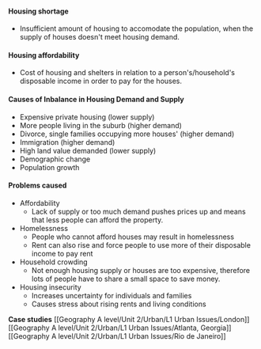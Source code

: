 #### Housing shortage
- Insufficient amount of housing to accomodate the population, when the supply of houses doesn't meet housing demand.
#### Housing affordability
- Cost of housing and shelters in relation to a person's/household's disposable income in order to pay for the houses.
#### Causes of Inbalance in Housing Demand and Supply
- Expensive private housing (lower supply)
- More people living in the suburb (higher demand)
- Divorce, single families occupying more houses' (higher demand)
- Immigration (higher demand)
- High land value demanded (lower supply)
- Demographic change 
- Population growth
#### Problems caused
- Affordability
	- Lack of supply or too much demand pushes prices up and means that less people can afford the property.
- Homelessness
	- People who cannot afford houses may result in homelessness
	- Rent can also rise and force people to use more of their disposable income to pay rent
- Household crowding
	- Not enough housing supply or houses are too expensive, therefore lots of people have to share a small space to save money.
- Housing insecurity
	- Increases uncertainty for individuals and families
	- Causes stress about rising rents and living conditions

**Case studies**
[[Geography A level/Unit 2/Urban/L1 Urban Issues/London]]
[[Geography A level/Unit 2/Urban/L1 Urban Issues/Atlanta, Georgia]]
[[Geography A level/Unit 2/Urban/L1 Urban Issues/Rio de Janeiro]]